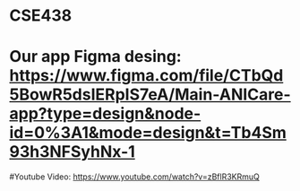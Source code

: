 # CSE438
# Our app Figma desing: https://www.figma.com/file/CTbQd5BowR5dsIERpIS7eA/Main-ANICare-app?type=design&node-id=0%3A1&mode=design&t=Tb4Sm93h3NFSyhNx-1
#Youtube Video: https://www.youtube.com/watch?v=zBflR3KRmuQ
